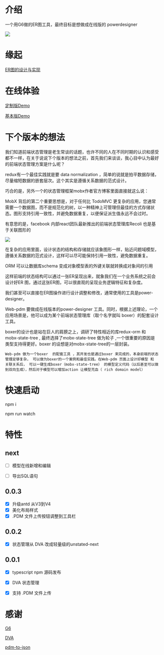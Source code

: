 
# 介绍

一个用G6做的ER图工具，最终目标是想做成在线版的 powerdesigner

<img target="_bank" src='https://raw.githubusercontent.com/lusess123/web-pdm/master/doc/web-pdm-pre.png'>


# 缘起

[ER图的设计与实现](https://www.yuque.com/antv/g6-blog/nbaywp)


# 在线体验


[定制版Demo](http://zyking.xyz:5080/demo/ "定制版Demo")

[基本版Demo](http://zyking.xyz:5002/ "基本版Demo")

# 下个版本的想法

  我们知道前端状态管理是老生常谈的话题，也许不同的人在不同时期的认识和感受都不一样，在关于说说下个版本的想法之前，首先我们来谈谈，我心目中认为最好的前端状态管理方案是什么呢？

  redux有一个最佳实践就是要 data normalization ，简单的说就是拍平数据存储，尽量缩短数据的嵌套层次。这个其实是遵循关系数据的范式设计。

  巧合的是，另外一个的状态管理框架mobx作者官方博客里面直接就这么说：

   MobX 背后的第二个重要思想是，对于任何比 TodoMVC 更复杂的应用，您通常需要一个数据图，而不是规范化的树，以一种精神上可管理但最佳的方式存储状态。图形支持引用一致性，并避免数据重复，以便保证派生值永远不会过时。
   
  有意思的是，facebook 内部react团队最新推出的前端状态管理库Recoli 也是基于关联图形的
  
  <img src='https://pic1.zhimg.com/80/v2-acc79877c4337e90c1d107c7ffbddeb9_1440w.jpg' /> 

   在复杂的应用里面，设计状态的结构和存储就应该象图形一样，贴近问题域模型，遵循关系数据的范式设计，这样可以尽可能保持引用一致性，避免数据重复。
 
   ORM 可以让数据库schema 变成对象模型表的外键关联就转换成对象间的引用

   这样前端的状态结构可以通过一张ER呈现出来，就象我们在一个业务系统之前会设计好ER 图，通过这张ER图，可以很直观的呈现业务逻辑特征和复杂度。

   我们甚至可以直接在ER图操作进行设计调整和修改，通常使用的工具是power-designer。

   Web-pdm 要做成在线版本的power-designer 工具。同时，根据上述理论，一个应用场景是，他可以成为某个前端状态管理库（取个名字就叫 boxer）的配套设计工具。

   boxer的设计也是站在巨人的肩膀之上，调研了特性相近的库redux-orm 和 mobx-state-tree , 最终选择了mobx-state-tree 做为轮子 ,一个很重要的原因是类型支持得更好。boxer 的设想是对mobx-state-tree的一层封装。

    Web-pdm 做为一个boxer  的配套工具 ，其开发也是通过boxer 来完成的，本身前端的状态管理足够复杂， 可以做为boxer的一个案例和最佳实践。在Web-pdm 页面上设计好模型 和 关联关系后， 可以一键生成boxer（mobx-state-tree） 的模型定义代码（以后甚至可以做到双向生成），然后对于模型可以增加action 让模型充血（ rich domain model）


# 快速启动

npm i 

npm run watch

# 特性


## next

- [ ]  模型在线新增和编辑
- [ ]  导出SQL语句


## 0.0.3

- [x]  升级antd 从V3到V4
- [x]  美化布局样式
- [x]  .PDM 文件上传按钮调整到工具栏

## 0.0.2

- [x] 状态管理从 DVA 改成轻量级的unstated-next

## 0.0.1

- [x]  typescript npm 源码发布
- [x]  DVA 状态管理
- [x]  支持 .PDM 文件上传



# 感谢

[G6](https://g6.antv.vision/zh/)

[DVA](https://dvajs.com/guide/)

[pdm-to-json](https://github.com/shermam/pdm-to-json)
